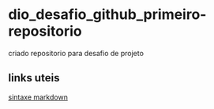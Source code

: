 # dio_desafio_github_primeiro-repositorio
criado repositorio  para desafio de  projeto

## links uteis
[ sintaxe  markdown](https://www.markdownguide.org/getting-started/)
